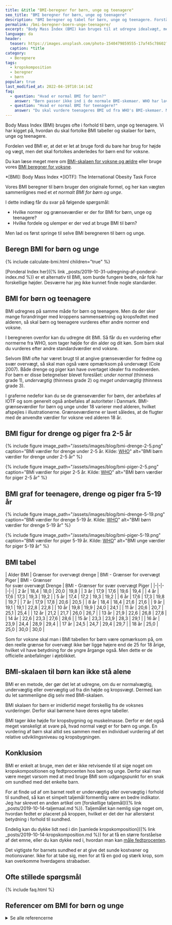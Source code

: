 ```yaml
---
title: &title "BMI-beregner for børn, unge og teenagere"
seo_title: "BMI beregner for børn, unge og teenagere"
description: "BMI beregner og tabel for børn, unge og teenagere. Forstå hvordan BMI tallet og skalaen skal forstås og fortolkes for for børn og unge."
permalink: /bmi-beregner-boern-unge-teenagere/
excerpt: "Body Mass Index (BMI) kan bruges til at udregne idealvægt, men hvordan skal BMI bruges i forhold til børn, unge og teenagere. Vi har kigget på BMI skalaer og tabeller for børn, unge og teenagere."
language: da
header:
  teaser: https://images.unsplash.com/photo-1540479859555-17af45c78602?ixlib=rb-1.2.1&ixid=MnwxMjA3fDB8MHxwaG90by1wYWdlfHx8fGVufDB8fHx8&auto=format&fit=crop&w=400&q=5
  caption: *title
category:
  - Beregnere
tags:
  - kropskomposition
  - beregner
  - børn
popular: true
last_modified_at: 2022-04-19T10:14:14Z
faq:
  - question: "Hvad er normal BMI for børn?"
    answer: "Børn passer ikke ind i de normale BMI-skemaer. WHO har lavet skemaer, hvor du kan vurdere børns BMI. Du kan se skemaerne her på siden."
  - question: "Hvad er normal BMI for teenagere?"
    answer: "Du skal vurdere teenageres BMI ud fra WHO's BMI-skemaer. Men husk at børn og teenagere udvikler sig meget forskelligt."
---
```


Body Mass Index (BMI) bruges ofte i forhold til børn, unge og teenagere. Vi har kigget på, hvordan du skal fortolke BMI tabeller og skalaer for børn, unge og teenagere.

Fordelen ved BMI er, at det er let at bruge fordi du bare har brug for højde og vægt, men det skal fortolkes anderledes for børn end for voksne.

Du kan læse meget mere om [BMI-skalaen for voksne og ældre](/bmi/) eller bruge vores [BMI beregner for voksne](/bmi-beregner/). 

*[BMI]: Body Mass Index
*[IOTF]: The International Obesity Task Force

Vores BMI beregner til børn bruger den originale formel, og her kan vægten sammenlignes med et _et normalt BMI for børn og unge_.

I dette indlæg får du svar på følgende spørgsmål:

- Hvilke normer og grænseværdier er der for BMI for børn, unge og teenagere?
- Hvilke fordele og ulemper er der ved at bruge BMI til børn?

Men lad os først springe til selve BMI beregneren til børn og unge.

## Beregn BMI for børn og unge

{% include calculate-bmi.html children="true" %}

[Ponderal Index her]({% link _posts/2019-10-31-udregning-af-ponderal-index.md %}) er et alternativ til BMI, som burde fungere bedre, når folk har forskellige højder. Desværre har jeg ikke kunnet finde nogle standarder.

## BMI for børn og teenagere

BMI udregnes på samme måde for børn og teenagere. Men da der sker mange forandringer med kroppens sammensætning og kropsfedtet med alderen, så skal børn og teenagere vurderes efter andre normer end voksne.

I beregneren ovenfor kan du udregne dit BMI. Så får du en vurdering efter normerne fra WHO, som tager højde for din alder og dit køn. Som barn skal du vurderes efter andre standardværdier end voksne.

Selvom BMI ofte har været brugt til at angive grænseværdier for fedme og svær overvægt, så skal man også være opmærksom på undervægt (Cole 2007). Både drenge og piger kan have overtaget idealer fra modeverden. For børn er disse betegnelser blevet foreslået: _under normal_ (thinness grade 1), _undervægtig_ (thinness grade 2) og _meget undervægtig_ (thinness grade 3).

I graferne nedefor kan du se de grænseværdier for børn, der anbefales af IOTF og som generelt også anbefales af autoriteter i Danmark. BMI-grænseværdier for børn og unge under 18 varierer med alderen, hvilket afspejles i illustrationerne. Grænseværdierne er lavet således, at de flugter med de anvendte værdier for voksne ved alderen 18 år.

## BMI figur for drenge og piger fra 2-5 år

{% include figure image_path="/assets/images/blog/bmi-drenge-2-5.png" caption="BMI værdier for drenge under 2-5 år. Kilde: [WHO](/assets/pdf/who/cht_wfh_boys_z_2_5.pdf)" alt="BMI børn værdier for drenge under 2-5 år" %}

{% include figure image_path="/assets/images/blog/bmi-piger-2-5.png" caption="BMI værdier for piger 2-5 år. Kilde: [WHO](/assets/pdf/who/cht_wfh_girls_z_2_5.pdf)" alt="BMI børn værdier for piger 2-5 år" %}

## BMI graf for teenagere, drenge og piger fra 5-19 år

{% include figure image_path="/assets/images/blog/bmi-drenge-5-19.png" caption="BMI værdier for drenge 5-19 år. Kilde: [WHO](/assets/pdf/who/bmi-fa_boys_z_5_19_labels.pdf)" alt="BMI børn værdier for drenge 5-19 år" %}

{% include figure image_path="/assets/images/blog/bmi-piger-5-19.png" caption="BMI værdier for piger 5-19 år. Kilde: [WHO](/assets/pdf/who/bmi-fa_girls_z_5_19_labels.pdf)" alt="BMI unge værdier for piger 5-19 år" %}

## BMI tabel

| Alder BMI	| Grænser	for	overvægt drenge | BMI	- Grænser	for	overvægt Piger | BMI - Grænser	
for	svær overvægt Drenge | BMI	- Grænser	for	svær overvægt Piger |
|-|-|-|-|-|
| 2	år | 18,4 | 18,0 | 20,0 | 19,8 |
| 3	år | 17,9 | 17,6 | 19,6 | 19,4 |
| 4	år | 17,6 | 17,3 | 19,3 | 19,2 |
| 5	år | 17,4 | 17,2 | 19,3 | 19,2 |
| 6	år | 17,6 | 17,3 | 19,8 | 19,7 |
| 7	år | 17,9 | 17,8 | 20,6 | 20,5 |
| 8	år | 18,4 | 18,4 | 21,6 | 21,6 |
| 9	år | 19,1 | 19,1 | 22,8 | 22,8 |
| 10 år | 19,8 | 19,9 | 24,0 | 24,1 |
| 11 år | 20,6 | 20,7 | 25,1 | 25,4 |
| 12 år | 21,2 | 21,7 | 26,0 | 26,7 |
| 13 år | 21,9 | 22,6 | 26,8 | 27,8 |
| 14 år | 22,6 | 23,3 | 27,6 | 28,6 |
| 15 år | 23,3 | 23,9 | 28,3 | 29,1 |
| 16 år | 23,9 | 24,4 | 28,9 | 29,4 |
| 17 år | 24,5 | 24,7 | 29,4 | 29,7 |
| 18 år | 25,0 | 25,0 | 30,0 | 30,0 |

Som for voksne skal man i BMI tabellen for børn være opmærksom på, om den reelle grænse for overvægt ikke bør ligge højere end de 25 for 18 årige, hvilket vil have betydning for de yngre årgange også. Men dette er de officielle anbefalinger i øjeblikket.

## BMI-skalaen til børn kan ikke stå alene

BMI er en metode, der gør det let at udregne, om du er normalvægtig, undervægtig eller overvægtig ud fra din højde og kropsvægt. Dermed kan du let sammenligne dig selv med BMI-skalaen.

BMI skalaen for børn er imidlertid meget forskellig fra de voksnes vurderinger. Derfor skal børnene have deres egne tabeller.

BMI tager ikke højde for kropsbygning og muskelmasse. Derfor er det også meget vanskeligt at svare på, hvad normal vægt er for børn og unge. En vurdering af børn skal altid ses sammen med en individuel vurdering af det relative udviklingsniveau og kropsbygningen.

## Konklusion

BMI er enkelt at bruge, men det er ikke retvisende til at sige noget om kropskompositionen og fedtprocenten hos børn og unge. Derfor skal man være meget varsom med at med bruge BMI som udgangspunkt for en snak om sundhed med det enkelte barn.

For at finde ud af om barnet reelt er undervægtig eller overvægtig i forhold til sundhed, så kan et simpelt taljemål formentlig være en bedre indikator. Jeg har skrevet en anden artikel om [forskellige taljemål]({% link _posts/2019-10-14-taljemaal.md %}). Taljemålet kan nemlig sige noget om, hvordan fedtet er placeret på kroppen, hvilket er det der har allerstørst betydning i forhold til sundhed.

Endelig kan du dykke lidt ned i din [samlede kropskomposition]({% link _posts/2019-10-14-kropskomposition.md %}) for at få en større forståelse af det emne, eller du kan dykke ned i, hvordan man kan [måle fedtprocenten](/maal-fedtprocent/).

Det vigtigste for barnets sundhed er at give det sunde kostvaner og motionsvaner. Ikke for at tabe sig, men for at få en god og stærk krop, som kan overkomme hverdagens strabadser.

## Ofte stillede spørgsmål

{% include faq.html %}

## Referencer om BMI for børn og unge

<details markdown="1">
  <summary>Se alle referencerne</summary>

- Cole, Tim J., Katherine M. Flegal, Dasha Nicholls, og Alan A. Jackson. 2007. “Body Mass Index Cut Offs to Define Thinness in Children and Adolescents: International Survey”. BMJ (Clinical Research Ed.) 335 (7612): 194. <https://doi.org/10.1136/bmj.39238.399444.55>.
- Due P, Heitmann BL & Sørensen TIA. Adipositasepidemien i Danmark. Ugeskr Læger 2006;168(2):129
- Cole TJ, Bellizi MC, Flegal KM et al. Establishing a standard definition for child overweight and obesity worldwide: international survey. BMJ 2000; 320:240-3.
- Hammer, L. D., H. C. Kraemer, D. M. Wilson, P. L. Ritter, og S. M. Dornbusch. 1991. “Standardized Percentile Curves of Body-Mass Index for Children and Adolescents”. American Journal of Diseases of Children (1960) 145 (3): 259–63. <https://doi.org/10.1001/archpedi.1991.02160030027015>.
- Pietrobelli, A., M. S. Faith, D. B. Allison, D. Gallagher, G. Chiumello, og S. B. Heymsfield. 1998. “Body Mass Index as a Measure of Adiposity among Children and Adolescents: A Validation Study”. The Journal of Pediatrics 132 (2): 204–10. <https://doi.org/10.1016/s0022-3476(98)70433-0>.
- The Centers for Disease Control and Prevention (CDC). BMI - Body Mass Index: BMI for Children and Teens.
</details>

